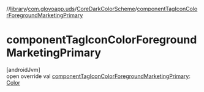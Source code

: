 //[library](../../../index.md)/[com.glovoapp.uds](../index.md)/[CoreDarkColorScheme](index.md)/[componentTagIconColorForegroundMarketingPrimary](component-tag-icon-color-foreground-marketing-primary.md)

# componentTagIconColorForegroundMarketingPrimary

[androidJvm]\
open override val [componentTagIconColorForegroundMarketingPrimary](component-tag-icon-color-foreground-marketing-primary.md): [Color](https://developer.android.com/reference/kotlin/androidx/compose/ui/graphics/Color.html)

